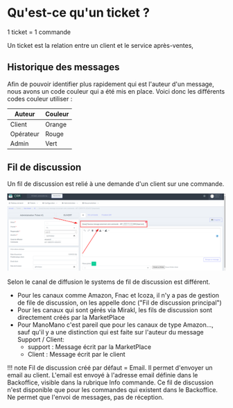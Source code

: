 # Qu'est-ce qu'un ticket ?

1 ticket = 1 commande

Un ticket est la relation entre un client et le service après-ventes, 

## Historique des messages
Afin de pouvoir identifier plus rapidement qui est l'auteur d'un message, nous avons un code couleur qui a été mis en place.
Voici donc les différents codes couleur utiliser :

| **Auteur**  | **Couleur** |
|-------------|-------------|
| Client      | Orange      |
| Opérateur   | Rouge       |
| Admin       | Vert        |

## Fil de discussion

Un fil de discussion est relié à une demande d'un client sur une commande.

![identifier_un_fil_de_discussion](assets/identifier_un_fil_de_discussion.png)

Selon le canal de diffusion le systems de fil de discussion est différent.

- Pour les canaux comme Amazon, Fnac et Icoza, il n'y a pas de gestion de file de discussion, on les appelle donc ("Fil de discussion principal")
- Pour les canaux qui sont gérés via Mirakl, les fils de discussion sont directement créés par la MarketPlace
- Pour ManoMano c'est pareil que pour les canaux de type Amazon..., sauf qu'il y a une distinction qui est faite sur l'auteur du message Support / Client:
  - support : Message écrit par la MarketPlace
  - Client : Message écrit par le client

!!! note Fil de discussion créé par défaut = Email. 
    Il permet d'envoyer un email au client.
    L'email est envoyé à l'adresse email définie dans le Backoffice, visible dans la rubrique Info commande.
    Ce fil de discussion n'est disponible que pour les commandes qui existent dans le Backoffice.
    Ne permet que l'envoi de messages, pas de réception.

